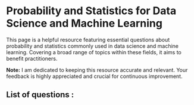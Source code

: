 # Probability and Statistics for Data Science and Machine Learning
This page is a helpful resource featuring essential questions about probability and statistics commonly used in data science and machine learning. Covering a broad range of topics within these fields, it aims to benefit practitioners. 

**Note:** I am dedicated to keeping this resource accurate and relevant. Your feedback is highly appreciated and crucial for continuous improvement.
## List of questions : 
